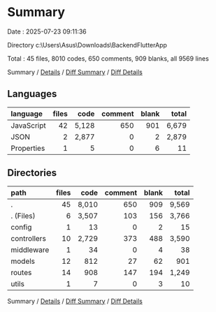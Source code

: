 # Summary

Date : 2025-07-23 09:11:36

Directory c:\\Users\\Asus\\Downloads\\BackendFlutterApp

Total : 45 files,  8010 codes, 650 comments, 909 blanks, all 9569 lines

Summary / [Details](details.md) / [Diff Summary](diff.md) / [Diff Details](diff-details.md)

## Languages
| language | files | code | comment | blank | total |
| :--- | ---: | ---: | ---: | ---: | ---: |
| JavaScript | 42 | 5,128 | 650 | 901 | 6,679 |
| JSON | 2 | 2,877 | 0 | 2 | 2,879 |
| Properties | 1 | 5 | 0 | 6 | 11 |

## Directories
| path | files | code | comment | blank | total |
| :--- | ---: | ---: | ---: | ---: | ---: |
| . | 45 | 8,010 | 650 | 909 | 9,569 |
| . (Files) | 6 | 3,507 | 103 | 156 | 3,766 |
| config | 1 | 13 | 0 | 2 | 15 |
| controllers | 10 | 2,729 | 373 | 488 | 3,590 |
| middleware | 1 | 34 | 0 | 4 | 38 |
| models | 12 | 812 | 27 | 62 | 901 |
| routes | 14 | 908 | 147 | 194 | 1,249 |
| utils | 1 | 7 | 0 | 3 | 10 |

Summary / [Details](details.md) / [Diff Summary](diff.md) / [Diff Details](diff-details.md)